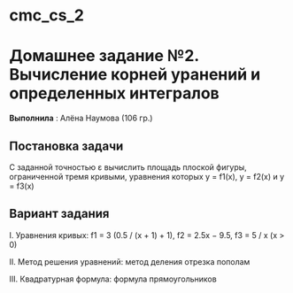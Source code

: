 # cmc_cs_2
# Домашнее задание №2. Вычисление корней уранений и определенных интегралов

**Выполнила** : Алёна Наумова (106 гр.)

## Постановка задачи
С заданной точностью ε вычислить площадь плоской фигуры, ограниченной тремя кривыми, уравнения
которых y = f1(x), y = f2(x) и y = f3(x)
## Вариант задания 
I. Уравнения кривых: f1 = 3 (0.5 / (x + 1) + 1), f2 = 2.5x − 9.5, f3 = 5 / x  (x > 0)

II. Метод решения уравнений: метод деления отрезка пополам

III. Квадратурная формула: формула прямоугольников 
